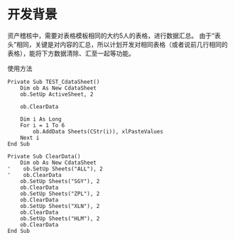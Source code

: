 开发背景
====
资产稽核中，需要对表格模板相同的大约5人的表格，进行数据汇总。
由于“表头”相同，关键是对内容的汇总，所以计划开发对相同表格（或者说前几行相同的表格），能将下方数据清除、汇至一起等功能。

使用方法
```Visual Basic
Private Sub TEST_CdataSheet()
    Dim ob As New CdataSheet
    ob.SetUp ActiveSheet, 2

    ob.ClearData

    Dim i As Long
    For i = 1 To 6
        ob.AddData Sheets(CStr(i)), xlPasteValues
    Next i
End Sub

Private Sub ClearData()
    Dim ob As New CdataSheet
'    ob.SetUp Sheets("ALL"), 2
'    ob.ClearData
    ob.SetUp Sheets("SGY"), 2
    ob.ClearData
    ob.SetUp Sheets("ZPL"), 2
    ob.ClearData
    ob.SetUp Sheets("XLN"), 2
    ob.ClearData
    ob.SetUp Sheets("HLM"), 2
    ob.ClearData
End Sub
```
